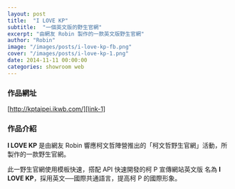 ```yaml
---
layout: post
title:  "I LOVE KP"
subtitle:  "一個英文版的野生官網"
excerpt: "由網友 Robin 製作的一款英文版野生官網"
author: "Robin"
image: "/images/posts/i-love-kp-fb.png"
cover: "/images/posts/i-love-kp-1.png"
date: 2014-11-11 00:00:00
categories: showroom web
---
```


[link-1]:http://kptaipei.ikwb.com/

### 作品網址
[http://kptaipei.ikwb.com/][link-1]

### 作品介紹
<strong>I LOVE KP</strong> 是由網友 Robin 響應柯文哲陣營推出的「柯文哲野生官網」活動，所製作的一款野生官網。

此一野生官網使用模板快速，搭配 API 快速開發的柯 P 宣傳網站英文版
名為 <strong>I LOVE KP</strong>，採用英文──國際共通語言，提高柯 P 的國際形象。
